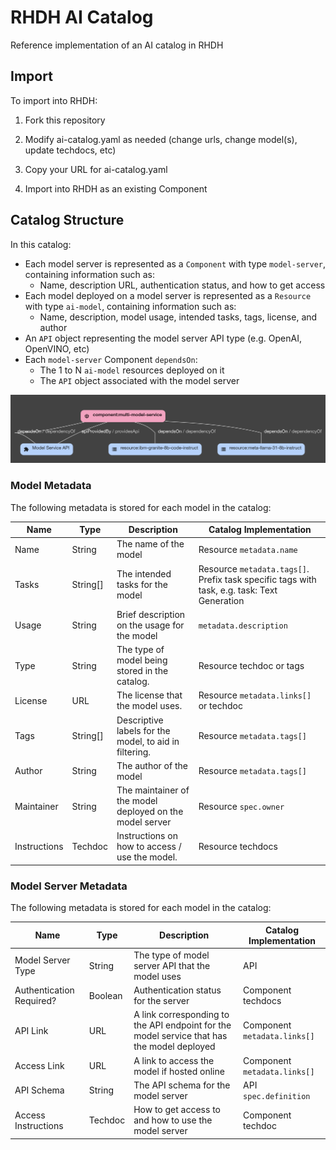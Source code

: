 # RHDH AI Catalog

Reference implementation of an AI catalog in RHDH

## Import

To import into RHDH:

1) Fork this repository

2) Modify ai-catalog.yaml as needed (change urls, change model(s), update techdocs, etc)

3) Copy your URL for ai-catalog.yaml

4) Import into RHDH as an existing Component

## Catalog Structure

In this catalog: 
- Each model server is represented as a `Component` with type `model-server`, containing information such as:
   - Name, description URL, authentication status, and how to get access
- Each model deployed on a model server is represented as a `Resource` with type `ai-model`, containing information such as:
   - Name, description, model usage, intended tasks, tags, license, and author
- An `API` object representing the model server API type (e.g. OpenAI, OpenVINO, etc)
- Each `model-server` Component `dependsOn`:
   - The 1 to N `ai-model` resources deployed on it
   - The `API` object associated with the model server

![AI Catalog](./assets/catalog-graph.png "AI Catalog")


### Model Metadata

The following metadata is stored for each model in the catalog: 

| Name         | Type     | Description | Catalog Implementation |
| ------------ | -------- | ------------| ---------------------- |
| Name         | String     | The name of the model | Resource `metadata.name` |
| Tasks        | String[]   | The intended tasks for the model | Resource `metadata.tags[]`. Prefix task specific tags with task, e.g. task: Text Generation |
| Usage        | String     | Brief description on the usage for the model | `metadata.description` |
| Type         | String     | The type of model being stored in the catalog. | Resource techdoc or tags |
| License      | URL        | The license that the model uses. | Resource `metadata.links[]` or techdoc |
| Tags         | String[]   | Descriptive labels for the model, to aid in filtering. | Resource `metadata.tags[]` |
| Author       | String     | The author of the model | Resource `metadata.tags[]` |
| Maintainer   | String     | The maintainer of the model deployed on the model server | Resource `spec.owner` |
| Instructions | Techdoc    | Instructions on how to access / use the model. | Resource techdocs |

### Model Server Metadata

The following metadata is stored for each model in the catalog: 

| Name                             | Type        | Description                                      | Catalog Implementation |
| -------------------------------- | ----------- | -------------------------------------------------| ---------------------- |
| Model Server Type                | String      | The type of model server API that the model uses | API |
| Authentication Required?         | Boolean     | Authentication status for the server             | Component techdocs |
| API Link                         | URL         | A link corresponding to the API endpoint for the model service that has the model deployed | Component `metadata.links[]` |
| Access Link                         | URL         | A link to access the model if hosted online | Component `metadata.links[]` |
| API Schema              | String          | The API schema for the model server | API `spec.definition` |
| Access Instructions     | Techdoc        | How to get access to and how to use the model server | Component techdoc |



